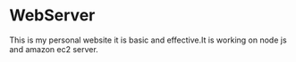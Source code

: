 # WebServer
This is my personal website it is basic and effective.It is working on node js and amazon ec2 server.

